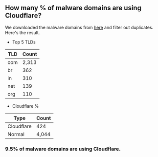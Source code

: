 ## How many % of malware domains are using Cloudflare?


We downloaded the malware domains from [here](https://urlhaus.abuse.ch) and filter out duplicates.
Here's the result.


[//]: # (start replacement)


- Top 5 TLDs

| TLD | Count |
| --- | --- |
| com | 2,313 |
| br | 362 |
| in | 310 |
| net | 139 |
| org | 110 |


- Cloudflare %

| Type | Count |
| --- | --- |
| Cloudflare | 424 |
| Normal | 4,044 |


### 9.5% of malware domains are using Cloudflare.